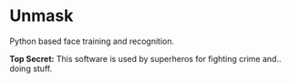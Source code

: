 # Unmask

Python based face training and recognition. 

**Top Secret:** This software is used by superheros for fighting crime and.. doing stuff.
